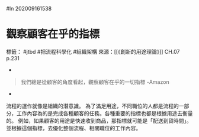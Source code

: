 #ln 202009161538
# 觀察顧客在乎的指標
標籤： #jtbd #把流程科學化 #組織架構 
來源：[[《創新的用途理論》]] CH.07 p.231

-

>我們總是從顧客的角度看起，觀察顧客在乎的一切指標 -Amazon 

-

流程的運作就像是組織的潛意識。
為了滿足用途，不同職位的人都是流程的一部分，工作內容為的是完成各種顧客的任務。各種重要的指標也都是根據用途去衡量的。
例如，如果顧客的用途是快速收到商品，那指標就可能是「配送到貨時間」。並根據這個指標，去優化整個流程、相關職位的工作內容。